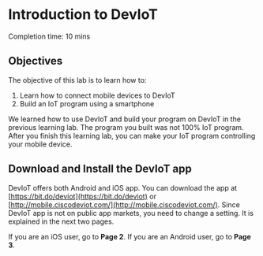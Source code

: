 # Introduction to DevIoT

Completion time: 10 mins


## Objectives
The objective of this lab is to learn how to:
1. Learn how to connect mobile devices to DevIoT
2. Build an IoT program using a smartphone

We learned how to use DevIoT and build your program on DevIoT in the previous learning lab. The program you built was not 100% IoT program. After you finish this learning lab, you can make your IoT program controlling your mobile device.

## Download and Install the DevIoT app
DevIoT offers both Android and iOS app. You can download the app at [https://bit.do/deviot](https://bit.do/deviot) or [http://mobile.ciscodeviot.com/](http://mobile.ciscodeviot.com/). Since DevIoT app is not on public app markets, you need to change a setting. It is explained in the next two pages.

If you are an iOS user, go to **Page 2**.
If you are an Android user, go to **Page 3**.